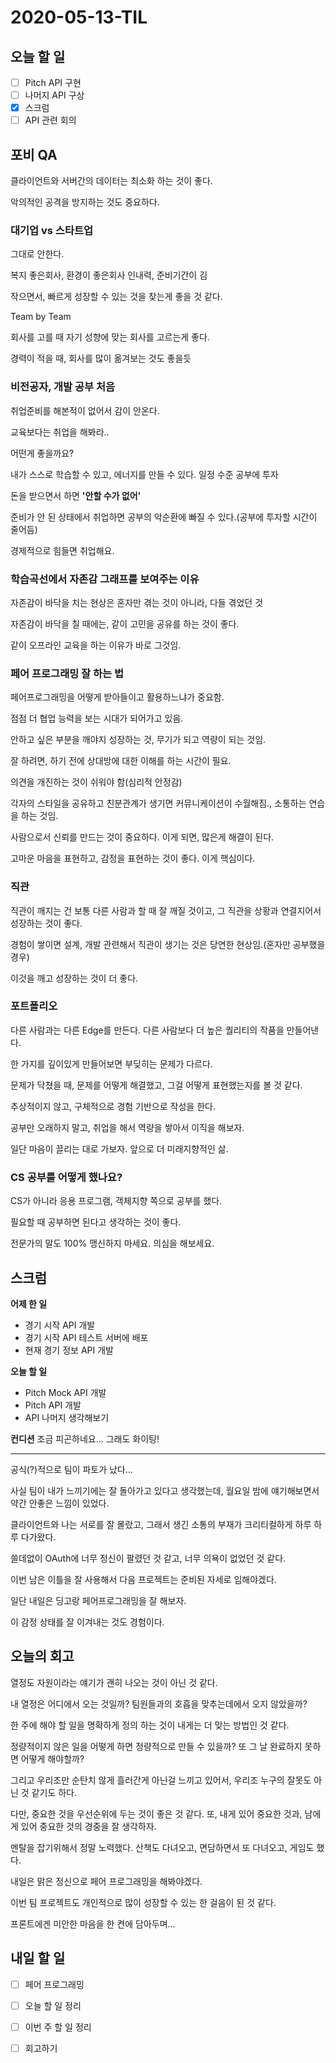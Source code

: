 # 2020-05-13-TIL

## 오늘 할 일

- [ ] Pitch API 구현
- [ ] 나머지 API 구상
- [x] 스크럼
- [ ] API 관련 회의

## 포비 QA

클라이언트와 서버간의 데이터는 최소화 하는 것이 좋다.

악의적인 공격을 방지하는 것도 중요하다.

### 대기업 vs 스타트업

그대로 안한다.

복지 좋은회사, 환경이 좋은회사 인내력, 준비기간이 김

작으면서, 빠르게 성장할 수 있는 것을 찾는게 좋을 것 같다.

Team by Team 

회사를 고를 때 자기 성향에 맞는 회사를 고르는게 좋다.

경력이 적을 때, 회사를 많이 옮겨보는 것도 좋을듯

### 비전공자, 개발 공부 처음

취업준비를 해본적이 없어서 감이 안온다.

교육보다는 취업을 해봐라..

어떤게 좋을까요?

내가 스스로 학습할 수 있고, 에너지를 만들 수 있다. 일정 수준 공부에 투자

돈을 받으면서 하면 **'안할 수가 없어'**

준비가 안 된 상태에서 취업하면 공부의 악순환에 빠질 수 있다.(공부에 투자할 시간이 줄어듬)

경제적으로 힘들면 취업해요.

### 학습곡선에서 자존감 그래프를 보여주는 이유

자존감이 바닥을 치는 현상은 혼자만 겪는 것이 아니라, 다들 겪었던 것

자존감이 바닥을 칠 때에는, 같이 고민을 공유를 하는 것이 좋다.

같이 오프라인 교육을 하는 이유가 바로 그것임.

### 페어 프로그래밍 잘 하는 법

페어프로그래밍을 어떻게 받아들이고 활용하느냐가 중요함.

점점 더 협업 능력을 보는 시대가 되어가고 있음.

안하고 싶은 부분을 깨야지 성장하는 것, 무기가 되고 역량이 되는 것임.

잘 하려면, 하기 전에 상대방에 대한 이해를 하는 시간이 필요.

의견을 개진하는 것이 쉬워야 함(심리적 안정감)

각자의 스타일을 공유하고 친분관계가 생기면 커뮤니케이션이 수월해짐., 소통하는 연습을 하는 것임.

사람으로서 신뢰를 만드는 것이 중요하다. 이게 되면, 많은게 해결이 된다.

고마운 마음을 표현하고, 감정을 표현하는 것이 좋다. 이게 핵심이다.

### 직관

직관이 깨지는 건 보통 다른 사람과 할 때 잘 깨질 것이고, 그 직관을 상황과 연결지어서 성장하는 것이 좋다.

경험이 쌓이면 설계, 개발 관련해서 직관이 생기는 것은 당연한 현상임.(혼자만 공부했을 경우)

이것을 깨고 성장하는 것이 더 좋다.

### 포트폴리오

다른 사람과는 다른 Edge를 만든다. 다른 사람보다 더 높은 퀄리티의 작품을 만들어낸다.

한 가지를 깊이있게 만들어보면 부딪히는 문제가 다르다.

문제가 닥쳤을 때, 문제를 어떻게 해결했고, 그걸 어떻게 표현했는지를 볼 것 같다.

추상적이지 않고, 구체적으로 경험 기반으로 작성을 한다.

공부만 오래하지 말고, 취업을 해서 역량을 쌓아서 이직을 해보자.

일단 마음이 끌리는 대로 가보자. 앞으로 더 미래지향적인 삶.

### CS 공부를 어떻게 했나요?

CS가 아니라 응용 프로그램, 객체지향 쪽으로 공부를 했다.

필요할 때 공부하면 된다고 생각하는 것이 좋다.

전문가의 말도 100% 맹신하지 마세요. 의심을 해보세요.

## 스크럼

**어제 한 일**

- 경기 시작 API 개발
- 경기 시작 API 테스트 서버에 배포
- 현재 경기 정보 API 개발

**오늘 할 일**

- Pitch Mock API 개발
- Pitch API 개발
- API 나머지 생각해보기

**컨디션**
조금 피곤하네요... 그래도 화이팅!

---

공식(?)적으로 팀이 파토가 났다...

사실 팀이 내가 느끼기에는 잘 돌아가고 있다고 생각했는데, 월요일 밤에 얘기해보면서 약간 안좋은 느낌이 있었다.

클라이언트와 나는 서로를 잘 몰랐고, 그래서 생긴 소통의 부재가 크리티컬하게 하루 하루 다가왔다.

쓸데없이 OAuth에 너무 정신이 팔렸던 것 같고, 너무 의욕이 없었던 것 같다.

이번 남은 이틀을 잘 사용해서 다음 프로젝트는 준비된 자세로 임해야겠다.

일단 내일은 딩고랑 페어프로그래밍을 잘 해보자.

이 감정 상태를 잘 이겨내는 것도 경험이다.

## 오늘의 회고

열정도 자원이라는 얘기가 괜히 나오는 것이 아닌 것 같다.

내 열정은 어디에서 오는 것일까? 팀원들과의 호흡을 맞추는데에서 오지 않았을까?

한 주에 해야 할 일을 명확하게 정의 하는 것이 내게는 더 맞는 방법인 것 같다.

정량적이지 않은 일을 어떻게 하면 정량적으로 만들 수 있을까? 또 그 날 완료하지 못하면 어떻게 해야할까?

그리고 우리조만 순탄치 않게 흘러간게 아닌걸 느끼고 있어서, 우리조 누구의 잘못도 아닌 것 같기도 하다.

다만, 중요한 것을 우선순위에 두는 것이 좋은 것 같다. 또, 내게 있어 중요한 것과, 남에게 있어 중요한 것의 경중을 잘 생각하자.

멘탈을 잡기위해서 정말 노력했다. 산책도 다녀오고, 면담하면서 또 다녀오고, 게임도 했다.

내일은 맑은 정신으로 페어 프로그래밍을 해봐야겠다.

이번 팀 프로젝트도 개인적으로 많이 성장할 수 있는 한 걸음이 된 것 같다.

프론트에겐 미안한 마음을 한 켠에 담아두며...

## 내일 할 일

- [ ] 페어 프로그래밍
- [ ] 오늘 할 일 정리
- [ ] 이번 주 할 일 정리
- [ ] 회고하기

